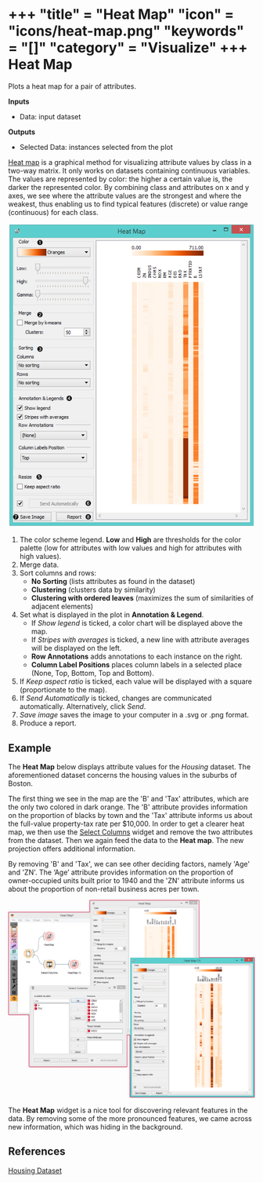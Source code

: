 +++
"title" = "Heat Map"
"icon" = "icons/heat-map.png"
"keywords" = "[]"
"category" = "Visualize"
+++
Heat Map
========

Plots a heat map for a pair of attributes.

**Inputs**

- Data: input dataset

**Outputs**

- Selected Data: instances selected from the plot

[Heat map](https://en.wikipedia.org/wiki/Heat_map) is a graphical method for visualizing attribute values by class in a two-way matrix. It only works on datasets containing continuous variables. The values are represented by color: the higher a certain value is, the darker the represented color. By combining class and attributes on x and y axes, we see where the attribute values are the strongest and where the weakest, thus enabling us to find typical features (discrete) or value range (continuous) for each class.

![](/images/visualize/HeatMap-stamped.png)

1. The color scheme legend. **Low** and **High** are thresholds for the color palette (low for attributes with low values and high for attributes with high values).
2. Merge data.
3. Sort columns and rows:
   - **No Sorting** (lists attributes as found in the dataset)
   - **Clustering** (clusters data by similarity)
   - **Clustering with ordered leaves** (maximizes the sum of similarities of adjacent elements)
4. Set what is displayed in the plot in **Annotation & Legend**.
   - If *Show legend* is ticked, a color chart will be displayed above the map.
   - If *Stripes with averages* is ticked, a new line with attribute averages will be displayed on the left.
   - **Row Annotations** adds annotations to each instance on the right.
   - **Column Label Positions** places column labels in a selected place (None, Top, Bottom, Top and Bottom).
5. If *Keep aspect ratio* is ticked, each value will be displayed with a square (proportionate to the map).
6. If *Send Automatically* is ticked, changes are communicated automatically. Alternatively, click *Send*.
7. *Save image* saves the image to your computer in a .svg or .png format.
8. Produce a report.

Example
-------

The **Heat Map** below displays attribute values for the *Housing* dataset. The aforementioned dataset concerns the housing values in the suburbs of Boston.

The first thing we see in the map are the 'B' and 'Tax' attributes, which are the only two colored in dark orange. The 'B' attribute provides information on the proportion of blacks by town and the 'Tax' attribute informs us about the full-value property-tax rate per $10,000. In order to get a clearer heat map, we then use the [Select Columns](/widget-catalog/data/selectcolumns) widget and remove the two attributes from the dataset. Then we again feed the data to the **Heat map**. The new projection offers additional information.

By removing 'B' and 'Tax', we can see other deciding factors, namely 'Age' and 'ZN'. The ‘Age’ attribute provides information on the proportion of owner-occupied units built prior to 1940 and the 'ZN' attribute informs us about the proportion of non-retail business acres per town.

![](/images/visualize/HeatMap-Example1.png)

The **Heat Map** widget is a nice tool for discovering relevant features in the data.  By removing some of the more pronounced features, we came across new information, which was hiding in the background.

References
----------

[Housing Dataset](https://archive.ics.uci.edu/ml/datasets/Housing)
